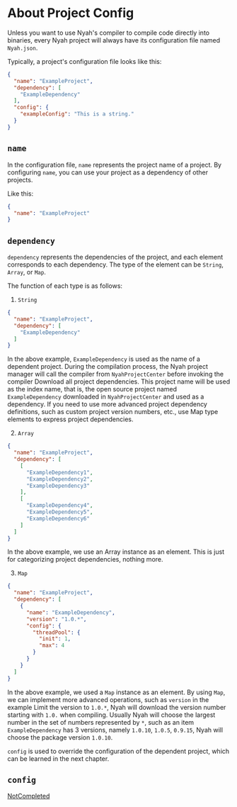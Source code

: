 # About Project Config

Unless you want to use Nyah's compiler to compile code directly into binaries, every Nyah project will always have its
configuration file named `Nyah.json`.

Typically, a project's configuration file looks like this:

```json
{
  "name": "ExampleProject",
  "dependency": [
    "ExampleDependency"
  ],
  "config": {
    "exampleConfig": "This is a string."
  }
}
```

## `name`

In the configuration file, `name` represents the project name of a project. By configuring `name`, you can use your
project as a dependency of other projects.

Like this:

```json
{
  "name": "ExampleProject"
}
```

## `dependency`

`dependency` represents the dependencies of the project, and each element corresponds to each dependency. The type of
the element can be `String`, `Array`, or `Map`.

The function of each type is as follows:

1. `String`

```json
{
  "name": "ExampleProject",
  "dependency": [
    "ExampleDependency"
  ]
}
```

In the above example, `ExampleDependency` is used as the name of a dependent project. During the compilation process,
the Nyah project manager will call the compiler from `NyahProjectCenter` before invoking the compiler Download all
project dependencies. This project name will be used as the index name, that is, the open source project
named `ExampleDependency` downloaded in `NyahProjectCenter` and used as a dependency. If you need to use more advanced
project dependency definitions, such as custom project version numbers, etc., use Map type elements to express project
dependencies.

2. `Array`

```json
{
  "name": "ExampleProject",
  "dependency": [
    [
      "ExampleDependency1",
      "ExampleDependency2",
      "ExampleDependency3"
    ],
    [
      "ExampleDependency4",
      "ExampleDependency5",
      "ExampleDependency6"
    ]
  ]
}
```

In the above example, we use an Array instance as an element. This is just for categorizing project dependencies,
nothing more.

3. `Map`

```json
{
  "name": "ExampleProject",
  "dependency": [
    {
      "name": "ExampleDependency",
      "version": "1.0.*",
      "config": {
        "threadPool": {
          "init": 1,
          "max": 4
        }
      }
    }
  ]
}
```

In the above example, we used a `Map` instance as an element. By using `Map`, we can implement more advanced operations,
such as `version` in the example Limit the version to `1.0.*`, Nyah will download the version number starting
with `1.0.` when compiling. Usually Nyah will choose the largest number in the set of numbers represented by `*`, such
as an item
`ExampleDependency` has 3 versions, namely `1.0.10`, `1.0.5`, `0.9.15`, Nyah will choose the package version `1.0.10`.

`config` is used to override the configuration of the dependent project, which can be learned in the next chapter.

## `config`

[NotCompleted](../NotCompleted.md)
